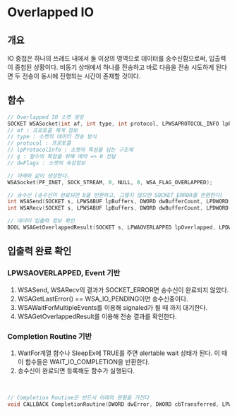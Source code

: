 # Overlapped IO

## 개요
IO 중첩은 하나의 쓰레드 내에서 둘 이상의 영역으로 데이터를 송수신함으로써, 입출력이 중첩된 상황이다. 비동기 상태에서 하나를 전송하고 바로 다음을 전송 시도하게 된다면 두 전송이 동시에 진행되는 시간이 존재할 것이다.

## 함수
```c++
// Overlapped IO 소켓 생성
SOCKET WSASocket(int af, int type, int protocol, LPWSAPROTOCOL_INFO lpProtocolInfo, GROUP g, DWORD dwFlags);
// af : 프로토콜 체게 정보
// type : 소켓의 데이터 전송 방식
// protocol : 프로토콜
// lpProtocolInfo : 소켓의 특성을 담는 구조체
// g : 함수의 확장을 위해 예약 => 0 전달
// dwFlags : 소켓의 속성정보

// 아래와 같이 생성한다.
WSASocket(PF_INET, SOCK_STREAM, 0, NULL, 0, WSA_FLAG_OVERLAPPED);

// 송수신 (송수신이 완료되면 0을 반환하고, 그렇지 않으면 SOCKET_ERROR를 반환한다)
int WSASend(SOCKET s, LPWSABUF lpBuffers, DWORD dwBufferCount, LPDWORD lpNumberOfBytesSent, DWORD dwFlags, LPWSAOVERLAPPED lpOverlapped, LPWSAOVERLAPPED_COMPLETION_ROUTINE lpCompletionRoutine);
int WSARecv(SOCKET s, LPWSABUF lpBuffers, DWORD dwBufferCount, LPDWORD lpNumberOfBytesRecvd, LPDWORD lpFlags, LPWSAOVERLAPPED lpOverlapped, LPWSAOVERLAPPED_COMPLETION_ROUTINE lpCompletionRoutine);

// 데이터 입출력 정보 확인
BOOL WSAGetOverlappedResult(SOCKET s, LPWAOVERLAPPED lpOverlapped, LPDWORD lpcbTransfer, BOOL fWait, LPDWORD lpdwFlags);
```

## 입출력 완료 확인
### LPWSAOVERLAPPED, Event 기반
1. WSASend, WSARecv의 결과가 SOCKET_ERROR면 송수신이 완료되지 않았다.
2. WSAGetLastError() == WSA_IO_PENDING이면 송수신중이다.
3. WSAWaitForMultipleEvents를 이용해 signaled가 될 때 까지 대기한다.
4. WSAGetOverlappedResult를 이용해 전송 결과를 확인한다.

### Completion Routine 기반
1. WaitFor계열 함수나 SleepEx에 TRUE를 주면 alertable wait 상태가 된다. 이 때 이 함수들은 WAIT_IO_COMPLETION을 반환한다.
2. 송수신이 완료되면 등록해둔 함수가 실행된다.
<br/>

```c++
// Completion Routine은 반드시 아래의 원형을 가진다
void CALLBACK CompletionRoutine(DWORD dwError, DWORD cbTransferred, LPWSAOVERLAPPED lpOverlapped, DWORD dwFlags);
```